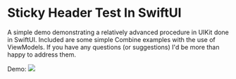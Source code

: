 # Sticky Header Test In SwiftUI

A simple demo demonstrating a relatively advanced procedure in UIKit done in SwiftUI.  Included are some simple Combine examples with the use of ViewModels.  If you have any questions (or suggestions) I'd be more than happy to address them.

Demo:
![](demoVid/demo.gif)
